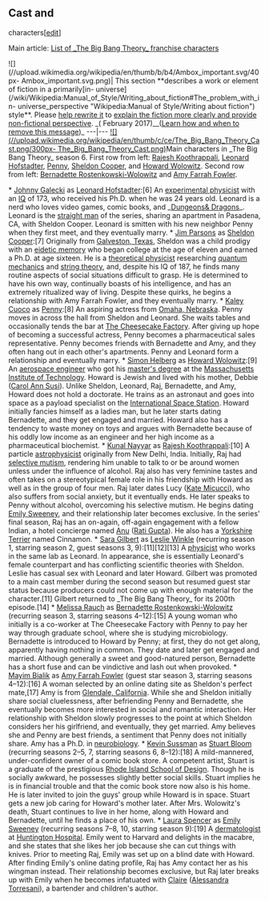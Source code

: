 ## Cast and
characters[[edit](/w/index.php?title=The\_Big\_Bang\_Theory&action=edit&section=1
"Edit section: Cast and characters")]

Main article: [List of \_The Big Bang Theory\_ franchise
characters](/wiki/List\_of\_The\_Big\_Bang\_Theory\_franchise\_characters "List of
The Big Bang Theory franchise characters")

![](//upload.wikimedia.org/wikipedia/en/thumb/b/b4/Ambox\_important.svg/40px-
Ambox\_important.svg.png)| This section \*\*describes a work or element of
fiction in a primarily[in-
universe](/wiki/Wikipedia:Manual\_of\_Style/Writing\_about\_fiction#The\_problem\_with\_in-
universe\_perspective "Wikipedia:Manual of Style/Writing about fiction")
style\*\*. Please [help rewrite
it](https://en.wikipedia.org/w/index.php?title=The\_Big\_Bang\_Theory&action=edit)
to [explain the fiction more clearly and provide non-fictional
perspective](/wiki/Wikipedia:Manual\_of\_Style/Writing\_about\_fiction
"Wikipedia:Manual of Style/Writing about fiction"). \_( February 2017)\_\_([Learn
how and when to remove this message](/wiki/Help:Maintenance\_template\_removal
"Help:Maintenance template removal"))\_ 
---|--- 
[![](//upload.wikimedia.org/wikipedia/en/thumb/c/ce/The\_Big\_Bang\_Theory\_Cast.png/300px-
The\_Big\_Bang\_Theory\_Cast.png)](/wiki/File:The\_Big\_Bang\_Theory\_Cast.png)Main
characters in \_The Big Bang Theory\_ season 6. First row from left: [Rajesh
Koothrappali](/wiki/Raj\_Koothrappali "Raj Koothrappali"), [Leonard
Hofstadter](/wiki/Leonard\_Hofstadter "Leonard Hofstadter"),
[Penny](/wiki/Penny\_\(The\_Big\_Bang\_Theory\) "Penny \(The Big Bang Theory\)"),
[Sheldon Cooper](/wiki/Sheldon\_Cooper "Sheldon Cooper"), and [Howard
Wolowitz](/wiki/Howard\_Wolowitz "Howard Wolowitz"). Second row from left:
[Bernadette Rostenkowski-Wolowitz](/wiki/Bernadette\_Rostenkowski "Bernadette
Rostenkowski") and [Amy Farrah Fowler](/wiki/Amy\_Farrah\_Fowler "Amy Farrah
Fowler").

 \* [Johnny Galecki](/wiki/Johnny\_Galecki "Johnny Galecki") as [Leonard Hofstadter](/wiki/Leonard\_Hofstadter "Leonard Hofstadter"):[6] An [experimental physicist](/wiki/Experimental\_physics "Experimental physics") with an [IQ](/wiki/Intelligence\_quotient "Intelligence quotient") of 173, who received his Ph.D. when he was 24 years old. Leonard is a nerd who loves video games, comic books, and \_[Dungeons& Dragons](/wiki/Dungeons\_%26\_Dragons "Dungeons & Dragons")\_. Leonard is the [straight man](/wiki/Straight\_man\_\(stock\_character\) "Straight man \(stock character\)") of the series, sharing an apartment in Pasadena, CA, with Sheldon Cooper. Leonard is smitten with his new neighbor Penny when they first meet, and they eventually marry.
 \* [Jim Parsons](/wiki/Jim\_Parsons "Jim Parsons") as [Sheldon Cooper](/wiki/Sheldon\_Cooper "Sheldon Cooper"):[7] Originally from [Galveston, Texas](/wiki/Galveston,\_Texas "Galveston, Texas"), Sheldon was a child prodigy with an [eidetic memory](/wiki/Eidetic\_memory "Eidetic memory") who began college at the age of eleven and earned a Ph.D. at age sixteen. He is a [theoretical physicist](/wiki/Theoretical\_physics "Theoretical physics") researching [quantum mechanics](/wiki/Quantum\_mechanics "Quantum mechanics") and [string theory](/wiki/String\_theory "String theory"), and, despite his IQ of 187, he finds many routine aspects of social situations difficult to grasp. He is determined to have his own way, continually boasts of his intelligence, and has an extremely ritualized way of living. Despite these quirks, he begins a relationship with Amy Farrah Fowler, and they eventually marry.
 \* [Kaley Cuoco](/wiki/Kaley\_Cuoco "Kaley Cuoco") as [Penny](/wiki/Penny\_\(The\_Big\_Bang\_Theory\) "Penny \(The Big Bang Theory\)"):[8] An aspiring actress from [Omaha, Nebraska](/wiki/Omaha,\_Nebraska "Omaha, Nebraska"). Penny moves in across the hall from Sheldon and Leonard. She waits tables and occasionally tends the bar at [The Cheesecake Factory](/wiki/The\_Cheesecake\_Factory#In\_popular\_culture "The Cheesecake Factory"). After giving up hope of becoming a successful actress, Penny becomes a pharmaceutical sales representative. Penny becomes friends with Bernadette and Amy, and they often hang out in each other's apartments. Penny and Leonard form a relationship and eventually marry.
 \* [Simon Helberg](/wiki/Simon\_Helberg "Simon Helberg") as [Howard Wolowitz](/wiki/Howard\_Wolowitz "Howard Wolowitz"):[9] An [aerospace engineer](/wiki/Aerospace\_engineering "Aerospace engineering") who got his [master's degree](/wiki/Master%27s\_degree "Master's degree") at the [Massachusetts Institute of Technology](/wiki/Massachusetts\_Institute\_of\_Technology "Massachusetts Institute of Technology"). Howard is Jewish and lived with his mother, Debbie ([Carol Ann Susi](/wiki/Carol\_Ann\_Susi "Carol Ann Susi")). Unlike Sheldon, Leonard, Raj, Bernadette, and Amy, Howard does not hold a doctorate. He trains as an astronaut and goes into space as a payload specialist on the [International Space Station](/wiki/International\_Space\_Station "International Space Station"). Howard initially fancies himself as a ladies man, but he later starts dating Bernadette, and they get engaged and married. Howard also has a tendency to waste money on toys and argues with Bernadette because of his oddly low income as an engineer and her high income as a pharmaceutical biochemist.
 \* [Kunal Nayyar](/wiki/Kunal\_Nayyar "Kunal Nayyar") as [Rajesh Koothrappali](/wiki/Raj\_Koothrappali "Raj Koothrappali"):[10] A particle [astrophysicist](/wiki/Astrophysics "Astrophysics") originally from New Delhi, India. Initially, Raj had [selective mutism](/wiki/Selective\_mutism "Selective mutism"), rendering him unable to talk to or be around women unless under the influence of alcohol. Raj also has very feminine tastes and often takes on a stereotypical female role in his friendship with Howard as well as in the group of four men. Raj later dates Lucy ([Kate Micucci](/wiki/Kate\_Micucci "Kate Micucci")), who also suffers from social anxiety, but it eventually ends. He later speaks to Penny without alcohol, overcoming his selective mutism. He begins dating [Emily Sweeney](/wiki/List\_of\_The\_Big\_Bang\_Theory\_and\_Young\_Sheldon\_characters#Emily\_Sweeney "List of The Big Bang Theory and Young Sheldon characters"), and their relationship later becomes exclusive. In the series' final season, Raj has an on-again, off-again engagement with a fellow Indian, a hotel concierge named [Anu](/wiki/List\_of\_The\_Big\_Bang\_Theory\_and\_Young\_Sheldon\_characters#Anu "List of The Big Bang Theory and Young Sheldon characters") ([Rati Gupta](/wiki/Rati\_Gupta "Rati Gupta")). He also has a [Yorkshire Terrier](/wiki/Yorkshire\_Terrier "Yorkshire Terrier") named Cinnamon.
 \* [Sara Gilbert](/wiki/Sara\_Gilbert "Sara Gilbert") as [Leslie Winkle](/wiki/Leslie\_Winkle "Leslie Winkle") (recurring season 1, starring season 2, guest seasons 3, 9):[11][12][13] A [physicist](/wiki/Physicist "Physicist") who works in the same lab as Leonard. In appearance, she is essentially Leonard's female counterpart and has conflicting scientific theories with Sheldon. Leslie has casual sex with Leonard and later Howard. Gilbert was promoted to a main cast member during the second season but resumed guest star status because producers could not come up with enough material for the character.[11] Gilbert returned to \_The Big Bang Theory\_ for its 200th episode.[14]
 \* [Melissa Rauch](/wiki/Melissa\_Rauch "Melissa Rauch") as [Bernadette Rostenkowski-Wolowitz](/wiki/Bernadette\_Rostenkowski "Bernadette Rostenkowski") (recurring season 3, starring seasons 4–12):[15] A young woman who initially is a co-worker at The Cheesecake Factory with Penny to pay her way through graduate school, where she is studying microbiology. Bernadette is introduced to Howard by Penny; at first, they do not get along, apparently having nothing in common. They date and later get engaged and married. Although generally a sweet and good-natured person, Bernadette has a short fuse and can be vindictive and lash out when provoked.
 \* [Mayim Bialik](/wiki/Mayim\_Bialik "Mayim Bialik") as [Amy Farrah Fowler](/wiki/Amy\_Farrah\_Fowler "Amy Farrah Fowler") (guest star season 3, starring seasons 4–12):[16] A woman selected by an online dating site as Sheldon's perfect mate,[17] Amy is from [Glendale, California](/wiki/Glendale,\_California "Glendale, California"). While she and Sheldon initially share social cluelessness, after befriending Penny and Bernadette, she eventually becomes more interested in social and romantic interaction. Her relationship with Sheldon slowly progresses to the point at which Sheldon considers her his girlfriend, and eventually, they get married. Amy believes she and Penny are best friends, a sentiment that Penny does not initially share. Amy has a Ph.D. in [neurobiology](/wiki/Neurobiology "Neurobiology").
 \* [Kevin Sussman](/wiki/Kevin\_Sussman "Kevin Sussman") as [Stuart Bloom](/wiki/List\_of\_The\_Big\_Bang\_Theory\_and\_Young\_Sheldon\_characters#Stuart "List of The Big Bang Theory and Young Sheldon characters") (recurring seasons 2–5, 7, starring seasons 6, 8–12):[18] A mild-mannered, under-confident owner of a comic book store. A competent artist, Stuart is a graduate of the prestigious [Rhode Island School of Design](/wiki/Rhode\_Island\_School\_of\_Design "Rhode Island School of Design"). Though he is socially awkward, he possesses slightly better social skills. Stuart implies he is in financial trouble and that the comic book store now also is his home. He is later invited to join the guys' group while Howard is in space. Stuart gets a new job caring for Howard's mother later. After Mrs. Wolowitz's death, Stuart continues to live in her home, along with Howard and Bernadette, until he finds a place of his own.
 \* [Laura Spencer](/wiki/Laura\_Spencer\_\(actress\) "Laura Spencer \(actress\)") as [Emily Sweeney](/wiki/List\_of\_The\_Big\_Bang\_Theory\_and\_Young\_Sheldon\_characters#Emily\_Sweeney "List of The Big Bang Theory and Young Sheldon characters") (recurring seasons 7–8, 10, starring season 9):[19] A [dermatologist](/wiki/Dermatologist "Dermatologist") at [Huntington Hospital](/wiki/Huntington\_Hospital "Huntington Hospital"). Emily went to Harvard and delights in the macabre, and she states that she likes her job because she can cut things with knives. Prior to meeting Raj, Emily was set up on a blind date with Howard. After finding Emily's online dating profile, Raj has Amy contact her as his wingman instead. Their relationship becomes exclusive, but Raj later breaks up with Emily when he becomes infatuated with [Claire](/wiki/List\_of\_The\_Big\_Bang\_Theory\_and\_Young\_Sheldon\_characters#Claire "List of The Big Bang Theory and Young Sheldon characters") ([Alessandra Torresani](/wiki/Alessandra\_Torresani "Alessandra Torresani")), a bartender and children's author.
